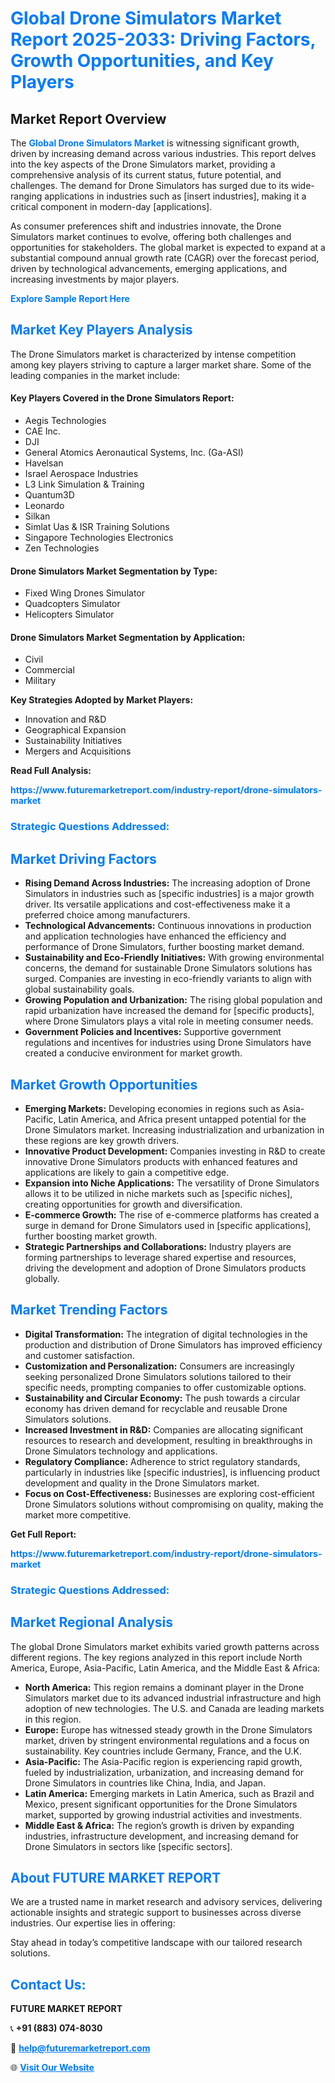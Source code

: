 <h1 style="color: #007BFF;">Global Drone Simulators Market Report 2025-2033: Driving Factors, Growth Opportunities, and Key Players</h1>

<section id="overview">
<h2>Market Report Overview</h2>
<p>The <a href="https://www.futuremarketreport.com/industry-report/drone-simulators-market" style="color: #007BFF; text-decoration: none;"><strong>Global Drone Simulators Market</strong></a> is witnessing significant growth, driven by increasing demand across various industries. This report delves into the key aspects of the Drone Simulators market, providing a comprehensive analysis of its current status, future potential, and challenges. The demand for Drone Simulators has surged due to its wide-ranging applications in industries such as [insert industries], making it a critical component in modern-day [applications].</p>
<p>As consumer preferences shift and industries innovate, the Drone Simulators market continues to evolve, offering both challenges and opportunities for stakeholders. The global market is expected to expand at a substantial compound annual growth rate (CAGR) over the forecast period, driven by technological advancements, emerging applications, and increasing investments by major players.</p>
</section>

<section id="overview">
<p><a href="https://www.futuremarketreport.com/request-sample/reportId=83609" style="color: #007BFF; text-decoration: none;"><strong>Explore Sample Report Here</strong></a></p>
</section>

<section id="key-players">
<h2 style="color: #007BFF;">Market Key Players Analysis</h2>
<p>The Drone Simulators market is characterized by intense competition among key players striving to capture a larger market share. Some of the leading companies in the market include:</p>
<h4>Key Players Covered in the Drone Simulators Report:</h4>
<ul><li>Aegis Technologies</li><li>CAE Inc.</li><li>DJI</li><li>General Atomics Aeronautical Systems, Inc. (Ga-ASI)</li><li>Havelsan</li><li>Israel Aerospace Industries</li><li>L3 Link Simulation &amp; Training</li><li>Quantum3D</li><li>Leonardo</li><li>Silkan</li><li>Simlat Uas &amp; ISR Training Solutions</li><li>Singapore Technologies Electronics</li><li>Zen Technologies</li></ul>
<h4>Drone Simulators Market Segmentation by Type:</h4>
<ul><li>Fixed Wing Drones Simulator</li><li>Quadcopters Simulator</li><li>Helicopters Simulator</li></ul>

<h4>Drone Simulators Market Segmentation by Application:</h4>
<ul><li>Civil</li><li>Commercial</li><li>Military</li></ul>
<p><strong>Key Strategies Adopted by Market Players:</strong></p>
<ul>
<li>Innovation and R&D</li>
<li>Geographical Expansion</li>
<li>Sustainability Initiatives</li>
<li>Mergers and Acquisitions</li>
</ul>
</section>

<section>
<p><strong>Read Full Analysis: </strong></p><a href="https://www.futuremarketreport.com/industry-report/drone-simulators-market" style="color: #007BFF; text-decoration: none;"><strong>https://www.futuremarketreport.com/industry-report/drone-simulators-market</strong></a>
<h3 style="color: #007BFF;">Strategic Questions Addressed:</h3>
</section>

<section id="driving-factors">
<h2 style="color: #007BFF;">Market Driving Factors</h2>
<ul>
<li><strong>Rising Demand Across Industries:</strong> The increasing adoption of Drone Simulators in industries such as [specific industries] is a major growth driver. Its versatile applications and cost-effectiveness make it a preferred choice among manufacturers.</li>
<li><strong>Technological Advancements:</strong> Continuous innovations in production and application technologies have enhanced the efficiency and performance of Drone Simulators, further boosting market demand.</li>
<li><strong>Sustainability and Eco-Friendly Initiatives:</strong> With growing environmental concerns, the demand for sustainable Drone Simulators solutions has surged. Companies are investing in eco-friendly variants to align with global sustainability goals.</li>
<li><strong>Growing Population and Urbanization:</strong> The rising global population and rapid urbanization have increased the demand for [specific products], where Drone Simulators plays a vital role in meeting consumer needs.</li>
<li><strong>Government Policies and Incentives:</strong> Supportive government regulations and incentives for industries using Drone Simulators have created a conducive environment for market growth.</li>
</ul>
</section>

<section id="growth-opportunities">
<h2 style="color: #007BFF;">Market Growth Opportunities</h2>
<ul>
<li><strong>Emerging Markets:</strong> Developing economies in regions such as Asia-Pacific, Latin America, and Africa present untapped potential for the Drone Simulators market. Increasing industrialization and urbanization in these regions are key growth drivers.</li>
<li><strong>Innovative Product Development:</strong> Companies investing in R&D to create innovative Drone Simulators products with enhanced features and applications are likely to gain a competitive edge.</li>
<li><strong>Expansion into Niche Applications:</strong> The versatility of Drone Simulators allows it to be utilized in niche markets such as [specific niches], creating opportunities for growth and diversification.</li>
<li><strong>E-commerce Growth:</strong> The rise of e-commerce platforms has created a surge in demand for Drone Simulators used in [specific applications], further boosting market growth.</li>
<li><strong>Strategic Partnerships and Collaborations:</strong> Industry players are forming partnerships to leverage shared expertise and resources, driving the development and adoption of Drone Simulators products globally.</li>
</ul>
</section>

<section id="trending-factors">
<h2 style="color: #007BFF;">Market Trending Factors</h2>
<ul>
<li><strong>Digital Transformation:</strong> The integration of digital technologies in the production and distribution of Drone Simulators has improved efficiency and customer satisfaction.</li>
<li><strong>Customization and Personalization:</strong> Consumers are increasingly seeking personalized Drone Simulators solutions tailored to their specific needs, prompting companies to offer customizable options.</li>
<li><strong>Sustainability and Circular Economy:</strong> The push towards a circular economy has driven demand for recyclable and reusable Drone Simulators solutions.</li>
<li><strong>Increased Investment in R&D:</strong> Companies are allocating significant resources to research and development, resulting in breakthroughs in Drone Simulators technology and applications.</li>
<li><strong>Regulatory Compliance:</strong> Adherence to strict regulatory standards, particularly in industries like [specific industries], is influencing product development and quality in the Drone Simulators market.</li>
<li><strong>Focus on Cost-Effectiveness:</strong> Businesses are exploring cost-efficient Drone Simulators solutions without compromising on quality, making the market more competitive.</li>
</ul>
</section>

<section>
<p><strong>Get Full Report: </strong></p><a href="https://www.futuremarketreport.com/industry-report/drone-simulators-market" style="color: #007BFF; text-decoration: none;"><strong>https://www.futuremarketreport.com/industry-report/drone-simulators-market</strong></a>
<h3 style="color: #007BFF;">Strategic Questions Addressed:</h3>
</section>


<section id="regional-analysis">
<h2 style="color: #007BFF;">Market Regional Analysis</h2>
<p>The global Drone Simulators market exhibits varied growth patterns across different regions. The key regions analyzed in this report include North America, Europe, Asia-Pacific, Latin America, and the Middle East & Africa:</p>
<ul>
<li><strong>North America:</strong> This region remains a dominant player in the Drone Simulators market due to its advanced industrial infrastructure and high adoption of new technologies. The U.S. and Canada are leading markets in this region.</li>
<li><strong>Europe:</strong> Europe has witnessed steady growth in the Drone Simulators market, driven by stringent environmental regulations and a focus on sustainability. Key countries include Germany, France, and the U.K.</li>
<li><strong>Asia-Pacific:</strong> The Asia-Pacific region is experiencing rapid growth, fueled by industrialization, urbanization, and increasing demand for Drone Simulators in countries like China, India, and Japan.</li>
<li><strong>Latin America:</strong> Emerging markets in Latin America, such as Brazil and Mexico, present significant opportunities for the Drone Simulators market, supported by growing industrial activities and investments.</li>
<li><strong>Middle East & Africa:</strong> The region’s growth is driven by expanding industries, infrastructure development, and increasing demand for Drone Simulators in sectors like [specific sectors].</li>
</ul>
</section>

<footer>
<h2 style="color: #007BFF;">About FUTURE MARKET REPORT</h2>
<p>We are a trusted name in market research and advisory services, delivering actionable insights and strategic support to businesses across diverse industries. Our expertise lies in offering:</p>

<p>Stay ahead in today’s competitive landscape with our tailored research solutions.</p>

<h2 style="color: #007BFF;">Contact Us:</h2>
<p><strong>FUTURE MARKET REPORT</strong></p>
<p>📞 <strong>+91 (883) 074-8030</strong></p>
<p>📧 <strong><a href="mailto:help@futuremarketreport.com" style="color: #007BFF;">help@futuremarketreport.com</a></strong></p>
<p>🌐 <strong><a href="https://www.futuremarketreport.com/" style="color: #007BFF;">Visit Our Website</a></strong></p>
</footer>